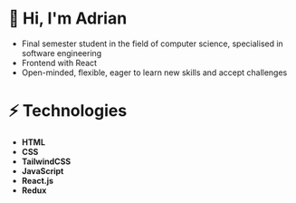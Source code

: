 # 👋 Hi, I'm Adrian

- Final semester student in the field of computer science, specialised in software engineering
- Frontend with React
- Open-minded, flexible, eager to learn new skills and accept challenges

# ⚡️ Technologies
- **HTML**
- **CSS**
- **TailwindCSS**
- **JavaScript**
- **React.js**
- **Redux**
